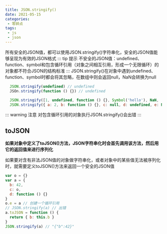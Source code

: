 ```yaml
---
title: JSON.stringify()
date: 2021-05-15
categories:
 - 零碎点
tags:
 - js
 - json
---
```


所有安全的JSON值，都可以使用JSON.stringify()字符串化，安全的JSON值能够呈现为有效的JSON格式
::: tip 提示
  不安全的JSON值：undefined、function、symbol和包含循环引用（对象之间相互引用，形成一个无限循环）的对象都不符合JSON的结构标准
:::
JSON.stringify()在对象中遇到undefined、function、symbol时都会将其忽略，在数组中则会返回null，NaN会转换为null
```js
  JSON.stringify(undefined) // undefined
  JSOn.stringify(function () {}) // undefined

  JSON.stringify([1, undefined, function () {}, Symbol('hello'), NaN, '2']) // "[1, null, null, null, null, '2']"
  JSON.stringify({ a: 2, b: function () {}, c: null, d: undefined, e: NaN, f: Symbol('f') }) // "{ "a": 2, "c": null, "e": null }"
```
::: warning 注意
  对包含循环引用的对象执行JSON.stringify()会出错
:::
## toJSON
**如果对象中定义了toJSON()方法，JSON字符串化时会首先调用该方法，然后用它的返回值来进行序列化**

如果要对含有非法JSON值的对象做字符串化，或者对象中的某些值无法被序列化时，就需要定义toJSON()方法来返回一个安全的JSON值
```js
var o = {}
var a = {
  b: 42,
  c: o,
  d: function () {}
}
o.e = a // 创建一个循环引用
// JSON.stringify(a) // 出错
a.toJSON = function () {
  return { b: this.b }
}
JSON.stringify(a) // "{"b":42}"
```
